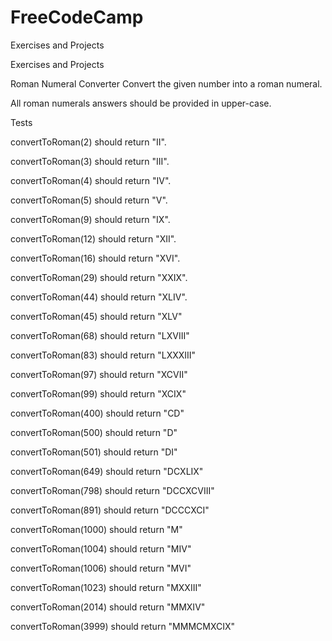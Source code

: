 # FreeCodeCamp
Exercises and Projects

Exercises and Projects

Roman Numeral Converter Convert the given number into a roman numeral.

All roman numerals answers should be provided in upper-case.

Tests

convertToRoman(2) should return "II".

convertToRoman(3) should return "III".

convertToRoman(4) should return "IV".

convertToRoman(5) should return "V".

convertToRoman(9) should return "IX".

convertToRoman(12) should return "XII".

convertToRoman(16) should return "XVI".

convertToRoman(29) should return "XXIX".

convertToRoman(44) should return "XLIV".

convertToRoman(45) should return "XLV"

convertToRoman(68) should return "LXVIII"

convertToRoman(83) should return "LXXXIII"

convertToRoman(97) should return "XCVII"

convertToRoman(99) should return "XCIX"

convertToRoman(400) should return "CD"

convertToRoman(500) should return "D"

convertToRoman(501) should return "DI"

convertToRoman(649) should return "DCXLIX"

convertToRoman(798) should return "DCCXCVIII"

convertToRoman(891) should return "DCCCXCI"

convertToRoman(1000) should return "M"

convertToRoman(1004) should return "MIV"

convertToRoman(1006) should return "MVI"

convertToRoman(1023) should return "MXXIII"

convertToRoman(2014) should return "MMXIV"

convertToRoman(3999) should return "MMMCMXCIX"
